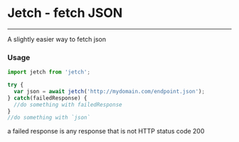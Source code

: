 # Jetch - fetch JSON

___________
A slightly easier way to fetch json

### Usage

```javascript
import jetch from 'jetch';

try {
  var json = await jetch('http://mydomain.com/endpoint.json');
} catch(failedResponse) {
  //do something with failedResponse
}
//do something with `json`
```

a failed response is any response that is not HTTP status code 200
